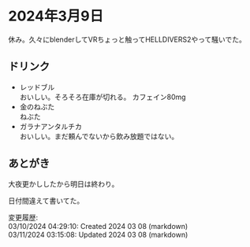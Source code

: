 # 2024年3月9日

休み。久々にblenderしてVRちょっと触ってHELLDIVERS2やって騒いでた。

## ドリンク

- レッドブル  
おいしい。そろそろ在庫が切れる。
カフェイン80mg
- 金のねぶた  
ねぶた
- ガラナアンタルチカ  
おいしい。まだ頼んでないから飲み放題ではない。

## あとがき

大夜更かししたから明日は終わり。

日付間違えて書いてた。

変更履歴:  
03/10/2024 04:29:10: Created 2024 03 08 (markdown)  
03/11/2024 03:15:08: Updated 2024 03 08 (markdown)  
